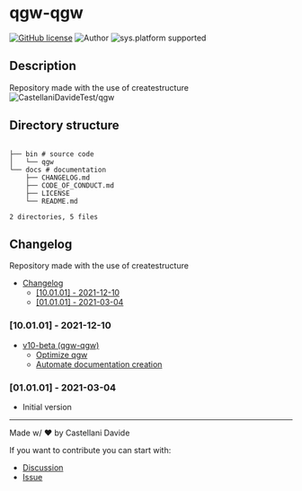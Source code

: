 # qgw-qgw
[![GitHub license](https://img.shields.io/badge/license-GNU-green?style=flat)](https://github.com/CastellaniDavideTest/qgw/blob/main/docs/LICENSE)
![Author](https://img.shields.io/badge/author-DavideC03-green?style=flat)
![sys.platform supported](https://img.shields.io/badge/OS%20platform%20supported-all-blue?style=flat) 

##  Description 
Repository made with the use of createstructure
![CastellaniDavideTest/qgw](https://opengraph.githubassets.com/d5db263661cf944c68bc24d6839eba9a11316ea2d1a10720acf573ea3138f18e/CastellaniDavideTest/qgw)
##  Directory structure 

```

├── bin # source code
│   └── qgw
└── docs # documentation
    ├── CHANGELOG.md
    ├── CODE_OF_CONDUCT.md
    ├── LICENSE
    └── README.md

2 directories, 5 files
```
##  Changelog 

Repository made with the use of createstructure

- [ Changelog ](#changelog)
  - [[10.01.01] - 2021-12-10](#100101---2021-12-10)
  - [[01.01.01] - 2021-03-04](#010101---2021-03-04)

### [10.01.01] - 2021-12-10
- [v10-beta (qgw-qgw)](https://github.com/qgw/issues/5)
  - [Optimize qgw](https://github.com/qgw/issues/7)
  - [Automate documentation creation](https://github.com/qgw/issues/6)

### [01.01.01] - 2021-03-04
 - Initial version

---
Made w/ :heart: by Castellani Davide

If you want to contribute you can start with:
- [Discussion](https://github.com/CastellaniDavideTest/qgw/discussions)
- [Issue](https://github.com/CastellaniDavideTest/qgw/issues/new)
